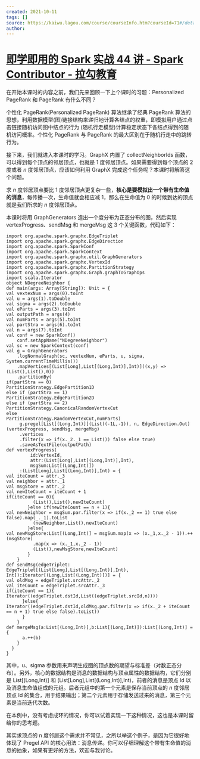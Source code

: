 ```yaml
---
created: 2021-10-11
tags: []
source: https://kaiwu.lagou.com/course/courseInfo.htm?courseId=71#/detail/pc?id=1971
author: 
---
```


# [即学即用的 Spark 实战 44 讲 - Spark Contributor - 拉勾教育](https://kaiwu.lagou.com/course/courseInfo.htm?courseId=71#/detail/pc?id=1971)


在开始本课时的内容之前，我们先来回顾一下上个课时的习题：Personalized PageRank 和 PageRank 有什么不同？

个性化 PageRank(Personalized PageRank) 算法继承了经典 PageRank 算法的思想，利用数据模型(图)链接结构来递归地计算各结点的权重，即模拟用户通过点击链接随机访问图中结点的行为 (随机行走模型)计算稳定状态下各结点得到的随机访问概率。个性化 PageRank 与 PageRank 的最大区别在于随机行走中的跳转行为。

接下来，我们就进入本课时的学习。GraphX 内置了 collectNeighborIds 函数，可以得到每个顶点的邻居顶点，也就是 1 度邻居顶点。如果需要得到每个顶点的 2 度或者 _n_ 度邻居顶点，应该如何利用 GraphX 完成这个任务呢？本课时将解答这个问题。

求 _n_ 度邻居顶点要比 1 度邻居顶点更复杂一些，**核心是要模拟出一个带有生命值的消息**，每传播一次，生命值就会相应减 1，那么在生命值为 0 的时候到达的顶点就是我们所求的 _n_ 度邻居顶点。

本课时将用 GraphGenerators 造出一个度分布为正态分布的图，然后实现 vertexProgress、sendMsg 和 mergeMsg 这 3 个关键函数，代码如下：

```
import org.apache.spark.graphx.EdgeTriplet
import org.apache.spark.graphx.EdgeDirection
import org.apache.spark.SparkConf
import org.apache.spark.SparkContext
import org.apache.spark.graphx.util.GraphGenerators
import org.apache.spark.graphx.VertexId
import org.apache.spark.graphx.PartitionStrategy
import org.apache.spark.graphx.Graph.graphToGraphOps
import scala.Iterator
object NDegreeNeighbor {
def main(args: Array[String]): Unit = {
val vextexNum = args(0).toInt
val u = args(1).toDouble
val sigma = args(2).toDouble
val eParts = args(3).toInt
val outputPath = args(4)
val numParts = args(5).toInt
val partStra = args(6).toInt
val n = args(7).toInt
val conf = new SparkConf()
    conf.setAppName("NDegreeNeighbor")
val sc = new SparkContext(conf)
val g = GraphGenerators
    .logNormalGraph(sc, vextexNum, eParts, u, sigma, System.currentTimeMillis())
    .mapVertices[(List[Long],List[(Long,Int)],Int)]((x,y) => (List(),List(),0))
    .partitionBy(
if(partStra == 0) 
PartitionStrategy.EdgePartition1D 
else if (partStra == 1) 
PartitionStrategy.EdgePartition2D 
else if (partStra == 2) 
PartitionStrategy.CanonicalRandomVertexCut 
else 
PartitionStrategy.RandomVertexCut,numParts)
     g.pregel[List[(Long,Int)]](List((-1L,-1)), n, EdgeDirection.Out)(vertexProgress, sendMsg, mergeMsg)
     .vertices
     .filter(x => if(x._2._1 == List()) false else true)
     .saveAsTextFile(outputPath)
def vertexProgress(
         id:VertexId,
         attr:(List[Long],List[(Long,Int)],Int),
         msgSum:List[(Long,Int)])
     :(List[Long],List[(Long,Int)],Int) = {
val iteCount = attr._3
val neighbor = attr._1
val msgStore = attr._2
val newIteCount = iteCount + 1
if(iteCount == 0){
          (List(),List(),newIteCount)
        }else if(newIteCount == n + 1){
val newNeighbor = msgSum.par.filter(x => if(x._2 == 1) true else false).map(_._1).toList
          (newNeighbor,List(),newIteCount)
        }else{
val newMsgStore:List[(Long,Int)] = msgSum.map(x => (x._1,x._2 - 1)).++(msgStore)
          .map(x => (x._1,x._2 - 1))
          (List(),newMsgStore,newIteCount)
        }
    }
def sendMsg(edgeTriplet: EdgeTriplet[(List[Long],List[(Long,Int)],Int), Int]):Iterator[(Long,List[(Long,Int)])] = {
val oldMsg = edgeTriplet.srcAttr._2
val iteCount = edgeTriplet.srcAttr._3
if(iteCount == 1){
Iterator((edgeTriplet.dstId,List((edgeTriplet.srcId,n))))
      }else{
Iterator((edgeTriplet.dstId,oldMsg.par.filter(x => if(x._2 + iteCount == n + 1) true else false).toList))
      }
    }
def mergeMsg(a:List[(Long,Int)],b:List[(Long,Int)]):List[(Long,Int)] = {
      a.++(b)
    }    
  }
}
```

其中，u、sigma 参数用来声明生成图的顶点数的期望与标准差（对数正态分布）。另外，核心的数据结构是消息的数据结构与顶点属性的数据结构，它们分别是 List\[(Long,Int)\] 和 (List\[Long\],List\[(Long,Int)\],Int)，前者的消息是顶点 Id 以及消息生命值组成的元组。后者元组中的第一个元素是保存当前顶点的 _n_ 度邻居顶点 Id 的集合，用于结果输出；第二个元素用于存储发送过来的消息，第三个元素是当前迭代次数。

在本例中，没有考虑成环的情况，你可以试着实现一下这种情况，这也是本课时留给你的思考题。

其实求顶点的 n 度邻居这个需求并不常见，之所以举这个例子，是因为它很好地体现了 Pregel API 的核心用法：消息传递。你可以仔细理解这个带有生命值的消息的抽象，如果有更好的方法，欢迎与我讨论。
